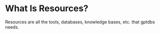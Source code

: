 # What Is Resources?

Resources are all the tools, databases, knowledge bases, etc. that gptdbs needs.
